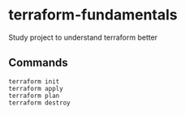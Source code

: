 # terraform-fundamentals
Study project to understand terraform better

## Commands

```
terraform init
terraform apply
terraform plan
terraform destroy
```
